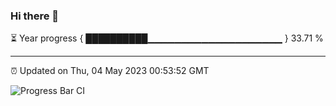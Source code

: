 ### Hi there 👋

⏳ Year progress { ██████████▁▁▁▁▁▁▁▁▁▁▁▁▁▁▁▁▁▁▁▁ } 33.71 %

---

⏰ Updated on Thu, 04 May 2023 00:53:52 GMT

![Progress Bar CI](https://github.com/liununu/liununu/workflows/Progress%20Bar%20CI/badge.svg)
